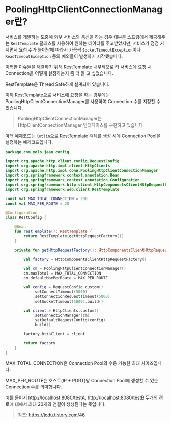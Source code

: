 # PoolingHttpClientConnectionManager란?

서비스를 개발하는 도중에 외부 서비스와 통신을 하는 경우 대부분 스프링에서 제공해주는 `RestTemplate` 클래스를 사용하여 원하는 데이터를 주고받았지만, 서비스가 점점 커지면서 요청 수가 늘어남에 따라서 가끔씩 `SocketTimeoutException`이나 `ReadTimeoutException` 등의 예외들이 발생하기 시작했습니다.  

이러한 이슈들을 해결하기 위해 RestTemplate 내부적으로 타 서비스에 요청 시 Connection을 어떻게 설정하는지 좀 더 알 고 싶었습니다.

RestTemplate은 Thread Safe하게 설계되어 있습니다.

이제 RestTemplate으로 서비스에 요청을 하는 경우에는 
PoolingHttpClientConnectionManager를 사용하여 Connection 수를 지정할 수 있습니다. 

> PoolingHttpClientConnectionManager는 HttpClientConnectionManager 인터페이스를 구현하고 있습니다.


아래 예제코드는 `Kotlin`으로 RestTemplate 객체를 생성 시에 Connection Pool을 설정하는 예제코드입니다.

```kt
package com.yolo.jean.config

import org.apache.http.client.config.RequestConfig
import org.apache.http.impl.client.HttpClients
import org.apache.http.impl.conn.PoolingHttpClientConnectionManager
import org.springframework.context.annotation.Bean
import org.springframework.context.annotation.Configuration
import org.springframework.http.client.HttpComponentsClientHttpRequestFactory
import org.springframework.web.client.RestTemplate

const val MAX_TOTAL_CONNECTION = 200
const val MAX_PER_ROUTE = 20

@Configuration
class RestConfig {

    @Bean
    fun restTemplate(): RestTemplate {
        return RestTemplate(getHttpRequestFactory())
    }

    private fun getHttpRequestFactory(): HttpComponentsClientHttpRequestFactory {

        val factory = HttpComponentsClientHttpRequestFactory()

        val cm = PoolingHttpClientConnectionManager()
        cm.maxTotal = MAX_TOTAL_CONNECTION
        cm.defaultMaxPerRoute = MAX_PER_ROUTE

        val config = RequestConfig.custom()
            .setConnectTimeout(5000)
            .setConnectionRequestTimeout(5000)
            .setSocketTimeout(5000).build()

        val client = HttpClients.custom()
            .setConnectionManager(cm)
            .setDefaultRequestConfig(config)
            .build()

        factory.httpClient = client

        return factory
    }
}
```

MAX_TOTAL_CONNECTION은 Connection Pool의 수용 가능한 최대 사이즈입니다.

MAX_PER_ROUTE는 호스트(IP + PORT)당 Connection Pool에 생성할 수 있는 Connection 수를  의미합니다. 

예를 들어서 http://localhost:8080/testA, http://localhost:8080/testB 두개의 경로에 대해서 최대 20개의 연결이 생성된다는 뜻입니다.

> 참조: https://jodu.tistory.com/46